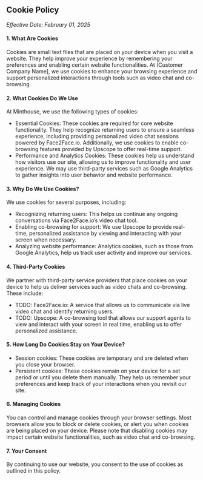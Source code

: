 ## Cookie Policy

_Effective Date: February 01, 2025_

#### 1. What Are Cookies

Cookies are small text files that are placed on your device when you visit a website. They help improve your experience by remembering your preferences and enabling certain website functionalities. At [Customer Company Name], we use cookies to enhance your browsing experience and support personalized interactions through tools such as video chat and co-browsing.

#### 2. What Cookies Do We Use

At Minthouse, we use the following types of cookies:

- Essential Cookies: These cookies are required for core website functionality. They help recognize returning users to ensure a seamless experience, including providing personalized video chat sessions powered by Face2Face.io. Additionally, we use cookies to enable co-browsing features provided by Upscope to offer real-time support.
- Performance and Analytics Cookies: These cookies help us understand how visitors use our site, allowing us to improve functionality and user experience. We may use third-party services such as Google Analytics to gather insights into user behavior and website performance.

#### 3. Why Do We Use Cookies?

We use cookies for several purposes, including:
- Recognizing returning users: This helps us continue any ongoing conversations via Face2Face.io’s video chat tool.
- Enabling co-browsing for support: We use Upscope to provide real-time, personalized assistance by viewing and interacting with your screen when necessary.
- Analyzing website performance: Analytics cookies, such as those from Google Analytics, help us track user activity and improve our services.

#### 4. Third-Party Cookies

We partner with third-party service providers that place cookies on your device to help us deliver services such as video chats and co-browsing. These include:
- TODO: Face2Face.io: A service that allows us to communicate via live video chat and identify returning users.
- TODO: Upscope: A co-browsing tool that allows our support agents to view and interact with your screen in real time, enabling us to offer personalized assistance.

#### 5. How Long Do Cookies Stay on Your Device?

- Session cookies: These cookies are temporary and are deleted when you close your browser.
- Persistent cookies: These cookies remain on your device for a set period or until you delete them manually. They help us remember your preferences and keep track of your interactions when you revisit our site.

#### 6. Managing Cookies

You can control and manage cookies through your browser settings. Most browsers allow you to block or delete cookies, or alert you when cookies are being placed on your device. Please note that disabling cookies may impact certain website functionalities, such as video chat and co-browsing.

#### 7. Your Consent

By continuing to use our website, you consent to the use of cookies as outlined in this policy. 